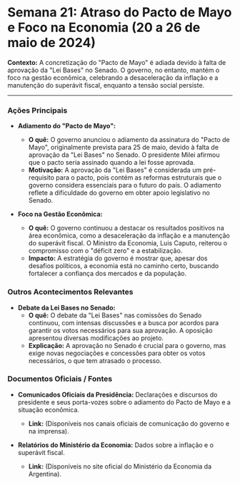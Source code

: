 # Semana 21: Atraso do Pacto de Mayo e Foco na Economia (20 a 26 de maio de 2024)

**Contexto:** A concretização do "Pacto de Mayo" é adiada devido à falta de aprovação da "Lei Bases" no Senado. O governo, no entanto, mantém o foco na gestão econômica, celebrando a desaceleração da inflação e a manutenção do superávit fiscal, enquanto a tensão social persiste.

---

### Ações Principais

*   **Adiamento do "Pacto de Mayo":**
    *   **O quê:** O governo anunciou o adiamento da assinatura do "Pacto de Mayo", originalmente prevista para 25 de maio, devido à falta de aprovação da "Lei Bases" no Senado. O presidente Milei afirmou que o pacto seria assinado quando a lei fosse aprovada.
    *   **Motivação:** A aprovação da "Lei Bases" é considerada um pré-requisito para o pacto, pois contém as reformas estruturais que o governo considera essenciais para o futuro do país. O adiamento reflete a dificuldade do governo em obter apoio legislativo no Senado.

*   **Foco na Gestão Econômica:**
    *   **O quê:** O governo continuou a destacar os resultados positivos na área econômica, como a desaceleração da inflação e a manutenção do superávit fiscal. O Ministro da Economia, Luis Caputo, reiterou o compromisso com o "déficit zero" e a estabilização.
    *   **Impacto:** A estratégia do governo é mostrar que, apesar dos desafios políticos, a economia está no caminho certo, buscando fortalecer a confiança dos mercados e da população.

### Outros Acontecimentos Relevantes

*   **Debate da Lei Bases no Senado:**
    *   **O quê:** O debate da "Lei Bases" nas comissões do Senado continuou, com intensas discussões e a busca por acordos para garantir os votos necessários para sua aprovação. A oposição apresentou diversas modificações ao projeto.
    *   **Explicação:** A aprovação no Senado é crucial para o governo, mas exige novas negociações e concessões para obter os votos necessários, o que tem atrasado o processo.

### Documentos Oficiais / Fontes

*   **Comunicados Oficiais da Presidência:** Declarações e discursos do presidente e seus porta-vozes sobre o adiamento do Pacto de Mayo e a situação econômica.
    *   **Link:** (Disponíveis nos canais oficiais de comunicação do governo e na imprensa).

*   **Relatórios do Ministério da Economia:** Dados sobre a inflação e o superávit fiscal.
    *   **Link:** (Disponíveis no site oficial do Ministério da Economia da Argentina).
